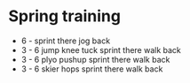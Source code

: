 # Spring training
* 6 - sprint there jog back
* 3 - 6 jump knee tuck sprint there walk back
* 3 - 6 plyo pushup sprint there walk back
* 3 - 6 skier hops sprint there walk back